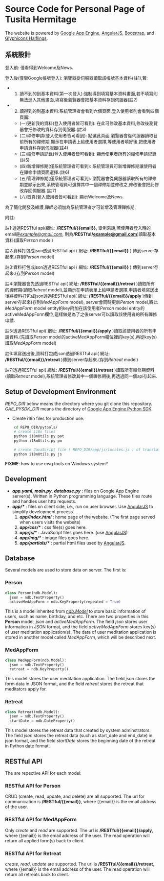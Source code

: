 Source Code for Personal Page of Tusita Hermitage
=========

The website is powered by [Google App Engine](https://developers.google.com/appengine/), [AngularJS](http://angularjs.org/), [Bootstrap](http://twitter.github.com/bootstrap/), and [Glyphicons Halflings](http://glyphicons.com/).

## 系統設計

登入前:
僅看得到Welcome及News.

登入後(僅限Google帳號登入):
瀏覽器從伺服器讀取該帳號基本資料(註1),若:
  * 1) 讀不到的到基本資料(第一次登入):強制導到填寫基本資料畫面,若不填寫則無法進入其他畫面,填寫後瀏覽器會把基本資料存到伺服器(註2)
  * 2) 讀得到的到基本資料:系統管理者會看到六個頁面,登入使用者則會看到四個頁面:
    * (一)更新我的資料(登入使用者皆可看到): 在此可修改基本資料,修改後瀏覽器會把修改的資料存到伺服器.(註3)
    * (二)禪修申請(登入使用者皆可看到): 點選此頁面,瀏覽器會從伺服器讀取目前所有的禪修期,顯示在申請表上給使用者選擇,等使用者填好後,把使用者申請資料存到伺服器(註4)
    * (三)禪修申請記錄(登入使用者皆可看到): 顯示使用者所有的禪修申請紀錄(註5)
    * (四)新增禪修期(僅系統管理者可看到): 系統管理員可新增禪修期讓使用者在禪修申請頁面選擇.(註6)
    * (五)管理禪修期(僅系統管理者可看到): 瀏覽器會從伺服器讀取所有的禪修期並顯示出來,系統管理員可選擇其中一個禪修期並修改之,修改後會把此修改存回伺服器.(註7)
    * (六)首頁(登入使用者皆可看到): 顯示Welcome及News.

為了簡化開發及維護,禪師必須加為系統管理者才可新增及管理禪修期.

附註:

註1:透過RESTful api(網址: <strong>/RESTful/{{email}}</strong>, 舉例來說,若使用者登入時的email是<em>example@gmail.com</em>, 則為<strong>/RESTful/example@gmail.com</strong>)讀取基本資料(讀取<em>Person</em> model)

註2:資料打包成json透過RESTful api ( 網址: <strong>/RESTful/{{email}}</strong> ) 傳到server存起來.(存到<em>Person</em> model)

註3:資料打包成json透過RESTful api ( 網址: <strong>/RESTful/{{email}}</strong> ) 傳到server存起來.(存到<em>Person</em> model)

註4:瀏覽器會先透過RESTful api( 網址: <strong>/RESTful/{{email}}/retreat</strong> )讀取所有的禪修期(讀取<em>Retreat</em> model),並顯示在申請表單上給申請者選擇,申請者填寫送出後將資料打包成json透過RESTful api( 網址: <strong>/RESTful/{{email}}/apply</strong> )傳到server存起來(存到<em>MedAppForm</em> model), server會同時更新<em>Person</em> model,將此<em>MedAppForm</em> model entity的key附加在該使用者<em>Person</em> model entity的activeMedAppForm欄位,這樣做是為了之後server可以讀取該使用者的所有禪修申請.

註5:透過RESTful api( 網址: <strong>/RESTful/{{email}}/apply</strong> )讀取該使用者的所有申請資料.(先讀取<em>Person</em> model的activeMedAppForm欄位裡的key(s),再從key(s)讀取<em>MedAppForm</em> model)

註6:填寫送出後,資料打包成json透過RESTful api( 網址: <strong>/RESTful/{{email}}/retreat</strong> )傳到server存起來.(存到<em>Retreat</em> model)

註7:透過RESTful api( 網址: <strong>/RESTful/{{email}}/retreat</strong> )讀取所有禪修期資料(讀取<em>Retreat</em> model),系統管理者修改其中一個禪修期後,再透過同一個api存起來.

## Setup of Development Environment

<i>REPO_DIR</i> below means the directory where you git clone this repository. <i>GAE_PYSDK_DIR</i> means the directory of [Google App Engine Python SDK](https://developers.google.com/appengine/downloads#Google_App_Engine_SDK_for_Python).

* Create i18n files for production use:
```bash
    cd REPO_DIR/pytools/
    # create i18n files
    python i18nUtils.py pot
    python i18nUtils.py po

    # create JavaScript file ( REPO_DIR/app/js/locales.js ) of translated strings for client side
    python i18nUtils.py js
```
<strong>FIXME</strong>: how to use msg tools on Windows system?

Development 
---------

* <i><b>app.yaml</b></i>, <i><b>main.py</b></i>, <i><b>database.py</b></i> : files on Google App Engine server(s). Written in Python programming language. These files route and handles user http requests.
* <i><b>app/\*</b></i> : files on client side, i.e., run on user browser. Use [AngularJS](http://angularjs.org/) to simplify development process.
  1. <i><b>app/index.html</b></i> : home page of the website. (The first page served when users visits the website)
  2. <i><b>app/css/\*</b></i> : css file(s) goes here.
  3. <i><b>app/js/\*</b></i> : JavaScript files goes here. (use [AngularJS](http://angularjs.org/))
  4. <i><b>app/img/\*</b></i> : image files goes here.
  5. <i><b>app/partials/\*</b></i> : partial html files used by [AngularJS](http://angularjs.org/).

## Database
Several models are used to store data on server. The first is:
### Person
```python
class Person(ndb.Model):
  json = ndb.TextProperty()
  activeMedAppForm = ndb.KeyProperty(repeated = True)
```
This is a model inherited from <i>[ndb.Model](https://developers.google.com/appengine/docs/python/ndb/modelclass)</i> to store basic information of users, such as name, birthday, and etc. There are two properties in this <b>Person</b> model, <i>json</i> and <i>activeMedAppForm</i>. The field <i>json</i> stores user information in JSON format, and the field <i>activeMedAppForm</i> stores key(s) of user meditation application(s). The data of user meditation application is stored in another model called <i>MedAppForm</i>, which will be described next.

### MedAppForm
```python
class MedAppForm(ndb.Model):
  json = ndb.TextProperty()
  retreat = ndb.KeyProperty()
```
This model stores the user meditation application. The field <i>json</i> stores the form data in JSON format, and the field <i>retreat</i> stores the retreat that meditators apply for.

### Retreat
```python
class Retreat(ndb.Model):
  json = ndb.TextProperty()
  startDate = ndb.DateProperty()
```
This model stores the retreat data that created by system adminstrators. The field <i>json</i> stores the retreat data (such as start_date and end_date) in json format, and the field <i>startDate</i> stores the beginning date of the retreat in Python [date](http://docs.python.org/2/library/datetime.html) format.

## RESTful API
The are repective API for each model:
### RESTful API for Person
CRUD (create, read, update, and delete) are all supported. The url for communication is <b>/RESTful/{{email}}</b>, where {{email}} is the email address of the user.

### RESTful API for MedAppForm
Only <i>create</i> and <i>read</i> are supported. The url is <b>/RESTful/{{email}}/apply</b>, where {{email}} is the email address of the user. The read operation will return all applied form(s) back to client.

### RESTful API for Retreat
<i>create</i>, <i>read</i>, <i>update</i> are supported. The url is <b>/RESTful/{{email}}/retreat</b>, where {{email}} is the email address of the user. The read operation will return all retreats back to client.

